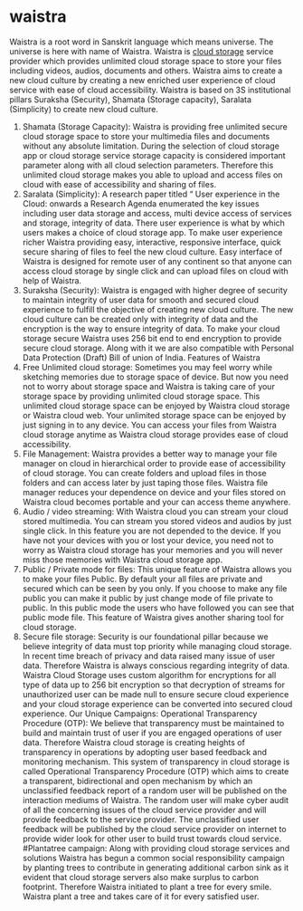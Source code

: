 # waistra
Waistra is a root word in Sanskrit language which means universe. The universe is here with name of Waistra. Waistra is [cloud storage](https://www.waistra.com) service provider which provides unlimited cloud storage space to store your files including videos, audios, documents and others. Waistra aims to create a new cloud culture by creating a new enriched user experience of cloud service with ease of cloud accessibility. Waistra is based on 3S institutional pillars Suraksha (Security), Shamata (Storage capacity), Saralata (Simplicity) to create new cloud culture. 
1.	Shamata (Storage Capacity): Waistra is providing free unlimited secure cloud storage space to store your multimedia files and documents without any absolute limitation. During the selection of cloud storage app or cloud storage service storage capacity is considered important parameter along with all cloud selection parameters. Therefore this unlimited cloud storage makes you able to upload and access files on cloud with ease of accessibility and sharing of files.
2.	Saralata (Simplicity): A research paper titled “ User experience in the Cloud: onwards a Research Agenda enumerated the key issues including user data storage and access, multi device access of services and storage, integrity of data. There user experience is what by which users makes a choice of cloud storage app. To make user experience richer Waistra providing easy, interactive, responsive interface, quick secure sharing of files to feel the new cloud culture. Easy interface of Waistra is designed for remote user of any continent so that anyone can access cloud storage by single click and can upload files on cloud with help of Waistra. 
3.	 Suraksha (Security): Waistra is engaged with higher degree of security to maintain integrity of user data for smooth and secured cloud experience to fulfill the objective of creating new cloud culture. The new cloud culture can be created only with integrity of data and the encryption is the way to ensure integrity of data. To make your cloud storage secure Waistra uses 256 bit end to end encryption to provide secure cloud storage. Along with it we are also compatible with Personal Data Protection (Draft) Bill of union of India.
Features of Waistra
1.	Free Unlimited cloud storage: Sometimes you may feel worry while sketching memories due to storage space of device. But now you need not to worry about storage space and Waistra is taking care of your storage space by providing unlimited cloud storage space. This unlimited cloud storage space can be enjoyed by Waistra cloud storage or Waistra cloud web. Your unlimited storage space can be enjoyed by just signing in to any device. You can access your files from Waistra cloud storage anytime as Waistra cloud storage provides ease of cloud accessibility.  
2.	File Management: Waistra provides a better way to manage your file manager on cloud in hierarchical order to provide ease of accessibility of cloud storage. You can create folders and upload files in those folders and can access later by just taping those files. Waistra file manager reduces your dependence on device and your files stored on Waistra cloud becomes portable and your can access theme anywhere. 
3.	Audio / video streaming: With Waistra cloud you can stream your cloud stored multimedia. You can stream you stored videos and audios by just single click. In this feature you are not depended to the device. If you have not your devices with you or lost your device, you need not to worry as Waistra cloud storage has your memories and you will never miss those memories with Waistra cloud storage app.
4.	Public / Private mode for files: This unique feature of Waistra allows you to make your files Public. By default your all files are private and secured which can be seen by you only. If you choose to make any file public you can make it public by just change mode of file private to public. In this public mode the users who have followed you can see that public mode file. This feature of Waistra gives another sharing tool for cloud storage. 
5.	Secure file storage: Security is our foundational pillar because we believe integrity of data must top priority while managing cloud storage. In recent time breach of privacy and data raised many issue of user data. Therefore Waistra is always conscious regarding integrity of data. Waistra Cloud Storage uses custom algorithm for encryptions for all type of data up to 256 bit encryption so that decryption of streams for unauthorized user can be made null to ensure secure cloud experience and your cloud storage experience can be converted into secured cloud experience. 
Our Unique Campaigns: 
Operational Transparency Procedure (OTP): We believe that transparency must be maintained to build and maintain trust of user if you are engaged operations of user data. Therefore Waistra cloud storage is creating heights of transparency in operations by adopting user based feedback and monitoring mechanism. This system of transparency in cloud storage is called Operational Transparency Procedure (OTP) which aims to create a transparent, bidirectional and open mechanism by which an unclassified feedback report of a random user will be published on the interaction mediums of Waistra. The random user will make cyber audit of all the concerning issues of the cloud service provider and will provide feedback to the service provider. The unclassified user feedback will be published by the cloud service provider on internet to provide wider look for other user to build trust towards cloud service.
#Plantatree campaign:  Along with providing cloud storage services and solutions Waistra has begun a common social responsibility campaign by planting trees to contribute in generating additional carbon sink as it evident that cloud storage servers also make surplus to carbon footprint. Therefore Waistra initiated to plant a tree for every smile. Waistra plant a tree and takes care of it for every satisfied user. 
